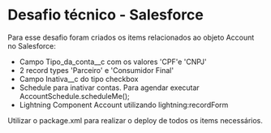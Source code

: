 # Desafio técnico - Salesforce

Para esse desafio foram criados os items relacionados ao objeto Account no Salesforce:
* Campo Tipo_da_conta__c com os valores 'CPF'e 'CNPJ'
* 2 record types 'Parceiro' e 'Consumidor Final'
* Campo Inativa__c do tipo checkbox
* Schedule para inativar contas. Para agendar executar AccountSchedule.scheduleMe();
* Lightning Component Account utilizando lightning:recordForm

Utilizar o package.xml para realizar o deploy de todos os items necessários.
